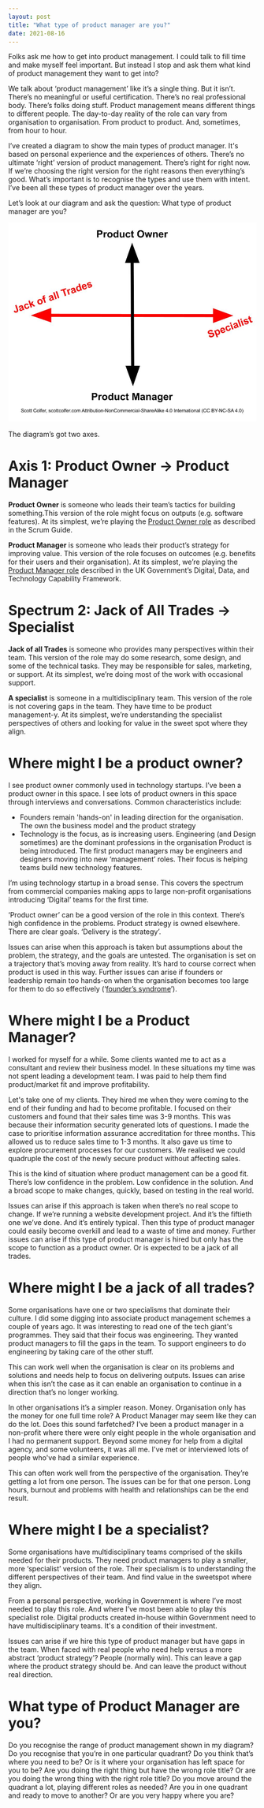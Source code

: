 ```yaml
---
layout: post
title: "What type of product manager are you?"
date: 2021-08-16
---
```


Folks ask me how to get into product management. I could talk to fill time and make myself feel important. But instead I stop and ask them what kind of product management they want to get into?

We talk about ‘product management’ like it’s a single thing. But it isn’t. There’s no meaningful or useful certification. There’s no real professional body. There’s folks doing stuff. Product management means different things to different people. The day-to-day reality of the role can vary from organisation to organisation. From product to product. And, sometimes, from hour to hour. 

I’ve created a diagram to show the main types of product manager. It's based on personal experience and the experiences of others. There’s no ultimate ‘right’ version of product management. There’s right for right now. If we’re choosing the right version for the right reasons then everything’s good. What’s important is to recognise the types and use them with intent. I’ve been all these types of product manager over the years.

Let’s look at our diagram and ask the question: What type of product manager are you?

![Type of Product Manager Quadrant Diagram by Scott Colfer](/assets/product_quadrant.jpg)

The diagram’s got two axes. 

# Axis 1: Product Owner → Product Manager

**Product Owner** is someone who leads their team’s tactics for building something.This version of the role might focus on outputs (e.g. software features). At its simplest, we’re playing the [Product Owner role](https://scrumguides.org/scrum-guide.html#product-owner) as described in the Scrum Guide.

**Product Manager** is someone who leads their product’s strategy for improving value. This version of the role focuses on outcomes (e.g. benefits for their users and their organisation). At its simplest, we’re playing the [Product Manager role](https://www.gov.uk/guidance/product-manager) described in the UK Government’s Digital, Data, and Technology Capability Framework.

# Spectrum 2: Jack of All Trades → Specialist

**Jack of all Trades** is someone who provides many perspectives within their team. This version of the role may do some research, some design, and some of the technical tasks. They may be responsible for sales, marketing, or support. At its simplest, we’re doing most of the work with occasional support.

**A specialist** is someone in a multidisciplinary team. This version of the role is not covering gaps in the team. They have time to be product management-y. At its simplest, we’re understanding the specialist perspectives of others and looking for value in the sweet spot where they align.

# Where might I be a product owner?

I see product owner commonly used in technology startups. I’ve been a product owner in this space. I see lots of product owners in this space through interviews and conversations. Common characteristics include:

- Founders remain 'hands-on' in leading direction for the organisation. The own the business model and the product strategy
- Technology is the focus, as is increasing users. Engineering (and Design sometimes) are the dominant professions in the organisation
Product is being introduced. The first product managers may be engineers and designers moving into new ‘management’ roles. Their focus is helping teams build new technology features.

I’m using technology startup in a broad sense. This covers the spectrum from commercial companies making apps to large non-profit organisations introducing ‘Digital’ teams for the first time.

‘Product owner’ can be a good version of the role in this context. There’s high confidence in the problems. Product strategy is owned elsewhere. There are clear goals. ‘Delivery is the strategy’. 

Issues can arise when this approach is taken but assumptions about the problem, the strategy, and the goals are untested. The organisation is set on a trajectory that’s moving away from reality. It’s hard to course correct when product is used in this way. Further issues can arise if founders or leadership remain too hands-on when the organisation becomes too large for them to do so effectively (‘[founder’s syndrome](https://en.wikipedia.org/wiki/Founder%27s_syndrome#:~:text=Founder%27s%20syndrome%20(also%20founderitis)%20is,a%20wide%20range%20of%20problems.)’).

# Where might I be a Product Manager?

I worked for myself for a while. Some clients wanted me to act as a consultant and review their business model. In these situations my time was not spent leading a development team. I was paid to help them find product/market fit and improve profitability.

Let's take one of my clients. They hired me when they were coming to the end of their funding and had to become profitable. I focused on their customers and found that their sales time was 3-9 months. This was because their information security generated lots of questions. I made the case to prioritise information assurance accreditation for three months. This allowed us to reduce sales time to 1-3 months. It also gave us time to explore procurement processes for our customers. We realised we could quadruple the cost of the newly secure product without affecting sales.

This is the kind of situation where product management can be a good fit. There’s low confidence in the problem. Low confidence in the solution. And a broad scope to make changes, quickly, based on testing in the real world.

Issues can arise if this approach is taken when there’s no real scope to change. If we’re running a website development project. And it’s the fiftieth one we’ve done. And it’s entirely typical. Then this type of product manager could easily become overkill and lead to a waste of time and money. Further issues can arise if this type of product manager is hired but only has the scope to function as a product owner. Or is expected to be a jack of all trades.

# Where might I be a jack of all trades?

Some organisations have one or two specialisms that dominate their culture. I did some digging into associate product management schemes a couple of years ago. It was interesting to read one of the tech giant's programmes. They said that their focus was engineering. They wanted product managers to fill the gaps in the team. To support engineers to do engineering by taking care of the other stuff. 

This can work well when the organisation is clear on its problems and solutions and needs help to focus on delivering outputs. Issues can arise when this isn’t the case as it can enable an organisation to continue in a direction that’s no longer working.

In other organisations it’s a simpler reason. Money. Organisation only has the money for one full time role? A Product Manager may seem like they can do the lot. Does this sound farfetched? I’ve been a product manager in a non-profit where there were only eight people in the whole organisation and I had no permanent support. Beyond some money for help from a digital agency, and some volunteers, it was all me. I've met or interviewed lots of people who've had a similar experience.

This can often work well from the perspective of the organisation. They’re getting a lot from one person. The issues can be for that one person. Long hours, burnout and problems with health and relationships can be the end result.

# Where might I be a specialist?

Some organisations have multidisciplinary teams comprised of the skills needed for their products. They need product managers to play a smaller, more ‘specialist’ version of the role. Their specialism is to understanding the different perspectives of their team. And find value in the sweetspot where they align.

From a personal perspective, working in Government is where I’ve most needed to play this role. And where I’ve most been able to play this specialist role. Digital products created in-house within Government need to have multidisciplinary teams. It's a condition of their investment.

Issues can arise if we hire this type of product manager but have gaps in the team. When faced with real people who need help versus a more abstract ‘product strategy’? People (normally win). This can leave a gap where the product strategy should be. And can leave the product without real direction.

# What type of Product Manager are you?

Do you recognise the range of product management shown in my diagram? Do you recognise that you’re in one particular quadrant? Do you think that’s where you need to be? Or is it where your organisation has left space for you to be? Are you doing the right thing but have the wrong role title? Or are you doing the wrong thing with the right role title? Do you move around the quadrant a lot, playing different roles as needed? Are you in one quadrant and ready to move to another? Or are you very happy where you are?
